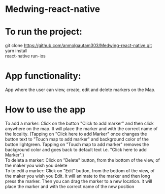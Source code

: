 # Medwing-react-native

# To run the project:
git clone https://github.com/anmolgautam303/Medwing-react-native.git  
yarn install  
react-native run-ios  

# App functionality:
App where the user can view, create, edit and delete markers on the Map.  

# How to use the app
To add a marker: Click on the button "Click to add marker" and then click anywhere on the map. It will place the marker and with the correct name of the locality. (Tapping on "Click here to add Marker" once changes the button text to "Touch map to add marker" and background color of the button lightgreen. Tapping on "Touch map to add marker" removes the background color and goes back to default text i.e. "Click here to add Marker".)  
To deleta a marker: Click on "Delete" button, from the bottom of the view, of the maker you wish you delete  
To to edit a marker: Click on "Edit" button, from the bottom of the view, of the maker you wish you Edit. It will animate to the marker and then long press the marker. Then you can drag the marker to a new location. It will place the marker and with the correct name of the new position  
